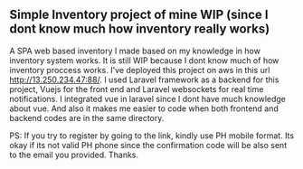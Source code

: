

## Simple Inventory project of mine WIP (since I dont know much how inventory really works)


A SPA web based inventory I made based on my knowledge in how inventory system works. It is still WIP because I dont know much of how inventory proccess works. I've deployed this project on aws in this url http://13.250.234.47:88/. I used Laravel framework as a backend for this project, Vuejs for the front end and Laravel websockets for real time notifications. I integrated vue in laravel since I dont have much knowledge about vue. And also it makes me easier to code when both frontend and backend codes are in the same directory.


PS: If you try to register by going to the link, kindly use PH mobile format. Its okay if its not valid PH phone since the confirmation code will be also sent to the email you provided. Thanks.

